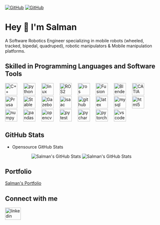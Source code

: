 [![GitHub](https://img.shields.io/badge/GitHub-SOHAIL1996-black?style=flat-square&logo=github)](https://github.com/SOHAIL1996)
[![GitHub](https://img.shields.io/badge/GitHub-SOHAILMBS-black?style=flat-square&logo=github)](https://github.com/SOHAILMBS)

# Hey 👋 I'm Salman

A Software Robotics Engineer specializing in mobile robots 
(wheeled, tracked, bipedal, quadruped), robotic manipulators & Mobile manipulation platforms.


## Skilled in Programming Languages and Software Tools

<div align="left">
  <!-- C++ -->
  <img src="https://img.shields.io/badge/C++-00599C?logo=cplusplus&logoColor=white&style=for-the-badge" height="40" alt="C++ logo" />
  <img width="12" />

  <!-- Python -->
  <img src="https://img.shields.io/badge/Python-3776AB?logo=python&logoColor=white&style=for-the-badge" height="40" alt="python logo"  />
  <img width="12" />

  <!-- Linux -->
  <img src="https://img.shields.io/badge/Linux-FCC624?logo=linux&logoColor=black&style=for-the-badge" height="40" alt="linux logo"  />
  <img width="12" />
  
  <!-- ROS2 -->
  <img src="https://img.shields.io/badge/ROS2-22314E?logo=ros&logoColor=white&style=for-the-badge" height="40" alt="ROS2 logo" />
  <img width="12" />
  <img src="https://img.shields.io/badge/ROS-22314E?logo=ros&logoColor=white&style=for-the-badge" height="40" alt="ros logo"  />
  <img width="12" />
  
  <!-- Fusion 360 -->
  <img src="https://img.shields.io/badge/Fusion_360-FF8800?logo=autodesk&logoColor=white&style=for-the-badge" height="40" alt="Fusion 360 logo" />
  <img width="12" />

  <!-- Blender -->
  <img src="https://img.shields.io/badge/Blender-F5792A?logo=blender&logoColor=white&style=for-the-badge" height="40" alt="Blender logo" />
  <img width="12" />
  
  <!-- CATIA V5 -->
  <img src="https://img.shields.io/badge/CATIA_V5-0056D2?style=for-the-badge&logo=dassault&logoColor=white" height="40" alt="CATIA V5 logo" />
  <img width="12" />
  
  <!-- Prusa -->
  <img src="https://img.shields.io/badge/Prusa_3D-FF6600?logo=prusa3d&logoColor=white&style=for-the-badge" height="40" alt="Prusa logo" />
  <img width="12" />
  
  <!-- Stable Diffusion -->
  <img src="https://img.shields.io/badge/Stable_Diffusion-8A2BE2?logo=artstation&logoColor=white&style=for-the-badge" height="40" alt="Stable Diffusion logo" />
  <img width="12" />
  
  <!-- Gazebo -->
  <img src="https://img.shields.io/badge/Gazebo-4A90E2?logo=opengl&logoColor=white&style=for-the-badge" height="40" alt="Gazebo logo" />
  <img width="12" />

  <!-- Isaac Sim -->
  <img src="https://img.shields.io/badge/Isaac_Sim-00509E?logo=nvidia&logoColor=white&style=for-the-badge" height="40" alt="isaac sim logo" />
  <img width="12" />


  <img src="https://img.shields.io/badge/GitHub-181717?logo=github&logoColor=white&style=for-the-badge" height="40" alt="github logo"  />
  <img width="12" />

  <img src="https://img.shields.io/badge/LaTeX-008080?logo=latex&logoColor=white&style=for-the-badge" height="40" alt="latex logo"  />
  <img width="12" />

  <img src="https://img.shields.io/badge/MySQL-4479A1?logo=mysql&logoColor=white&style=for-the-badge" height="40" alt="mysql logo"  />
  <img width="12" />

  <img src="https://img.shields.io/badge/HTML5-E34F26?logo=html5&logoColor=white&style=for-the-badge" height="40" alt="html5 logo"  />
  <img width="12" />

  <img src="https://img.shields.io/badge/NumPy-013243?logo=numpy&logoColor=white&style=for-the-badge" height="40" alt="numpy logo"  />
  <img width="12" />

  <img src="https://img.shields.io/badge/pandas-150458?logo=pandas&logoColor=white&style=for-the-badge" height="40" alt="pandas logo"  />
  <img width="12" />

  <img src="https://img.shields.io/badge/OpenCV-5C3EE8?logo=opencv&logoColor=white&style=for-the-badge" height="40" alt="opencv logo"  />
  <img width="12" />
  <img src="https://img.shields.io/badge/Pytest-0A9EDC?logo=pytest&logoColor=white&style=for-the-badge" height="40" alt="pytest logo"  />
  <img width="12" />

  <img src="https://img.shields.io/badge/PyCharm-000000?logo=pycharm&logoColor=white&style=for-the-badge" height="40" alt="pycharm logo"  />
  <img width="12" />

  <img src="https://img.shields.io/badge/PyTorch-EE4C2C?logo=pytorch&logoColor=white&style=for-the-badge" height="40" alt="pytorch logo"  />
  <img width="12" />

  <img src="https://img.shields.io/badge/Visual Studio Code-007ACC?logo=visualstudiocode&logoColor=white&style=for-the-badge" height="40" alt="vscode logo"  />
  <img width="12" />
  
</div>

## GitHub Stats

- Opensource GitHub Stats

<div align="center">
  <img src="https://github-readme-stats.vercel.app/api?username=SOHAIL1996&show_icons=true&theme=radical" alt="Salman's GitHub Stats" >

  <img src="https://github-readme-stats.vercel.app/api?username=SOHAILMBS&show_icons=true&theme=radical" alt="Salman's GitHub Stats" />
</div>

## Portfolio

[Salman's Portfolio](https://sohail1996.github.io/Salman-Omar-Sohail/index.html)

## Connect with me

<a href="https://www.linkedin.com/in/salman-omar-sohail/" target="_blank">
<img src="https://raw.githubusercontent.com/maurodesouza/profile-readme-generator/master/src/assets/icons/social/linkedin/default.svg" width="52" height="40" alt="linkedin logo"  />
</a> 
